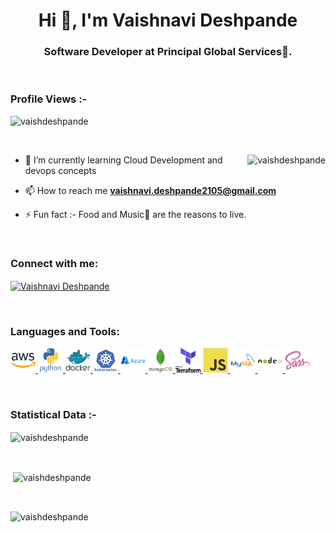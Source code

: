<h1 align="center">Hi 👋, I'm Vaishnavi Deshpande</h1>
<h3 align="center">Software Developer at Principal Global Services🌟.</h3>

<br>

<p align="right"> <h3>Profile Views :-</h3> <img src="https://komarev.com/ghpvc/?username=vaishdeshpande&label=Profile%20views&color=0e75b6&style=flat"
    alt="vaishdeshpande" /> 
  </p>

<br>

<p><img align="right" src="https://github.com/Adam-pw/Adam-pw/blob/main/animation_500_kxa883sd.gif" alt="vaishdeshpande" /></p>


- 🌱 I’m currently learning Cloud Development and devops concepts

- 📫 How to reach me **vaishnavi.deshpande2105@gmail.com**

- ⚡ Fun fact :- Food and Music🎵 are the reasons to live.

<br>

<h3 align="left">Connect with me:</h3>
<p align="left">
  <a href="https://www.linkedin.com/in/deshpande-s-vaishnavi/" target="blank"><img align="center"
      src="https://raw.githubusercontent.com/rahuldkjain/github-profile-readme-generator/master/src/images/icons/Social/linked-in-alt.svg"
      alt="Vaishnavi Deshpande" height="30" width="40" /></a>
</p>

<br>

<h3 align="left">Languages and Tools:</h3>
<p align="left"> <a href="https://developer.android.com" target="_blank" rel="noreferrer"> <img
      src="https://raw.githubusercontent.com/devicons/devicon/master/icons/amazonwebservices/amazonwebservices-original-wordmark.svg"
      alt="android" width="40" height="40" /> </a> <a href="https://getbootstrap.com" target="_blank" rel="noreferrer">
    <img src="https://raw.githubusercontent.com/devicons/devicon/master/icons/python/python-original-wordmark.svg"
      alt="bootstrap" width="40" height="40" /> </a> <a href="https://www.cprogramming.com/" target="_blank" rel="noreferrer"> 
    <img src="https://raw.githubusercontent.com/devicons/devicon/master/icons/docker/docker-original-wordmark.svg"
      alt="c" width="40" height="40" /> </a> <a href="https://www.w3schools.com/cpp/" target="_blank" rel="noreferrer">
    <img src="https://raw.githubusercontent.com/devicons/devicon/master/icons/kubernetes/kubernetes-plain-wordmark.svg"
      alt="cplusplus" width="40" height="40" /> </a> <a href="https://www.w3schools.com/css/" target="_blank" rel="noreferrer"> 
    <img src="https://raw.githubusercontent.com/devicons/devicon/master/icons/azure/azure-original-wordmark.svg" alt="css3"
      width="40" height="40" /> </a> <a href="https://www.w3.org/html/" target="_blank" rel="noreferrer"> 
    <img src="https://raw.githubusercontent.com/devicons/devicon/master/icons/mongodb/mongodb-original-wordmark.svg" alt="illustrator" width="40"
      height="40" /> </a> <a href="https://www.java.com" target="_blank" rel="noreferrer"> 
    <img src="https://raw.githubusercontent.com/devicons/devicon/master/icons/terraform/terraform-original-wordmark.svg" alt="java" width="40"
      height="40" /> </a> <a href="https://developer.mozilla.org/en-US/docs/Web/JavaScript" target="_blank"
    rel="noreferrer"> 
    <img src="https://raw.githubusercontent.com/devicons/devicon/master/icons/javascript/javascript-original.svg"
      alt="javascript" width="40" height="40" /> </a> <a href="https://kotlinlang.org" target="_blank" rel="noreferrer">
    <img src="https://raw.githubusercontent.com/devicons/devicon/master/icons/mysql/mysql-original-wordmark.svg"
      alt="mysql" width="40" height="40" /> </a> </a> <a href="https://nodejs.org" target="_blank" rel="noreferrer"> 
    <img
      src="https://raw.githubusercontent.com/devicons/devicon/master/icons/nodejs/nodejs-original-wordmark.svg"
      alt="nodejs" width="40" height="40" /> </a> <a href="https://pandas.pydata.org/" target="_blank" rel="noreferrer">
    <img
      src="https://raw.githubusercontent.com/devicons/devicon/master/icons/sass/sass-original.svg" alt="sass" width="40"
      height="40" /> </a> </p>

<br>

<h3>Statistical Data :-</h3>
<p><img align="center"
    src="https://github-readme-stats.vercel.app/api/top-langs?username=vaishdeshpande&show_icons=true&locale=en&bg_color=0d1117&text_color=ffffff&layout=compact"
    alt="vaishdeshpande" 
    bg_color=#808080/></p>

<br>

<p>&nbsp;<img align="center" src="https://github-readme-stats.vercel.app/api?username=vaishdeshpande&show_icons=true&locale=en&bg_color=0d1117&text_color=ffffff&repo=convoychat"
    alt="vaishdeshpande" /></p>

<br>

<p><img align="center" src="https://github-readme-streak-stats.herokuapp.com/?user=vaishdeshpande&theme=dark&background=0d1117&date_format=M%20j%5B%2C%20Y%5D" alt="vaishdeshpande" /></p>
      



